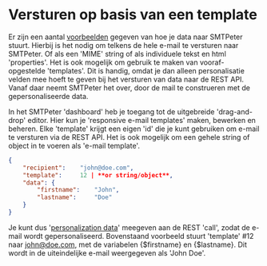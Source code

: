 # Versturen op basis van een template

Er zijn een aantal [voorbeelden](rest-send-json) gegeven van hoe je data naar SMTPeter stuurt.
Hierbij is het nodig om telkens de hele e-mail te versturen naar SMTPeter. Of als een 
'MIME' string of als individuele tekst en html 'properties'. Het is ook mogelijk om 
gebruik te maken van vooraf-opgestelde 'templates'. Dit is handig, omdat je dan alleen
personalisatie velden mee hoeft te geven bij het versturen van data naar de REST API. 
Vanaf daar neemt SMTPeter het over, door de mail te construeren met de gepersonaliseerde 
data. 

In het SMTPeter 'dashboard' heb je toegang tot de uitgebreide 'drag-and-drop' editor.
Hier kun je 'responsive e-mail templates' maken, bewerken en beheren. Elke 'template'
krijgt een eigen 'id' die je kunt gebruiken om e-mail te versturen via de REST API.
Het is ook mogelijk om een gehele string of object in te voeren als 'e-mail template'. 


```json
{
    "recipient":    "john@doe.com",
    "template":     12 | **or string/object**,
    "data": {
        "firstname":    "John",
        "lastname":     "Doe"
    }
}
```
Je kunt dus '[personalization data](personalization)' meegeven aan de REST 'call', 
zodat de e-mail wordt gepersonaliseerd. Bovenstaand voorbeeld stuurt 'template' #12
naar john@doe.com, met de variabelen {$firstname} en {$lastname}. Dit wordt in de 
uiteindelijke e-mail weergegeven als 'John Doe'.

